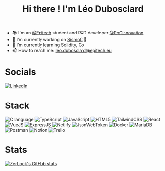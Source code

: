 <h1 align="center">Hi there ! I'm Léo Dubosclard</h1>
<br />

- 📚 I'm an [@Epitech](https://epitech.eu) student and R&D developer [@PoCInnovation](https://github.com/PoCInnovation)
- 🔭 I’m currently working on [SismoC](https://github.com/PoCInnovation/SismoC) 🚀
- 🌱 I’m currently learning Solidity, Go
- 📫 How to reach me: leo.dubosclard@epitech.eu

# Socials
<a href="https://linkedin.com/leo-dubosclard">![LinkedIn](https://img.shields.io/badge/LinkedIn-0077B5?style=for-the-badge&logo=linkedin&logoColor=white)</a>

# Stack
![C language](https://img.shields.io/badge/c-%2300599C.svg?style=for-the-badge&logo=c&logoColor=white) ![TypeScript](https://img.shields.io/badge/TypeScript-007ACC?style=for-the-badge&logo=typescript&logoColor=white) ![JavaScript](https://img.shields.io/badge/JavaScript-323330?style=for-the-badge&logo=javascript&logoColor=white) ![HTML5](https://img.shields.io/badge/HTML5-E34F26?style=for-the-badge&logo=html5&logoColor=white) ![TailwindCSS](https://img.shields.io/badge/Tailwind_CSS-38B2AC?style=for-the-badge&logo=tailwind-css&logoColor=white) ![React](https://img.shields.io/badge/React-20232A?style=for-the-badge&logo=react&logoColor=white) ![VueJS](https://img.shields.io/badge/Vue.js-35495E?style=for-the-badge&logo=vue.js&logoColor=white) ![ExpressJS](https://img.shields.io/badge/Express.js-404D59?style=for-the-badge&logoColor=white) ![Netlify](https://img.shields.io/badge/Netlify-00C7B7?style=for-the-badge&logo=netlify&logoColor=white) ![JsonWebToken](https://img.shields.io/badge/json%20web%20tokens-323330?style=for-the-badge&logo=json-web-tokens&logoColor=white) ![Docker](https://img.shields.io/badge/docker-%230db7ed.svg?style=for-the-badge&logo=docker&logoColor=white) ![MariaDB](https://img.shields.io/badge/MariaDB-003545?style=for-the-badge&logo=mariadb&logoColor=white) ![Postman](https://img.shields.io/badge/Postman-FF6C37?style=for-the-badge&logo=postman&logoColor=white) ![Notion](https://img.shields.io/badge/Notion-%23000000.svg?style=for-the-badge&logo=notion&logoColor=white) ![Trello](https://img.shields.io/badge/Trello-0052CC?style=for-the-badge&logo=trello&logoColor=white)

# Stats
[![ZerLock's GitHub stats](https://github-readme-stats.vercel.app/api?username=ZerLock&theme=tokyonight)](https://github.com/ZerLock)
